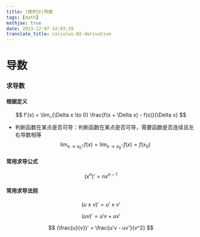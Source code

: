 ```yaml
---
title: ⌈微积分⌋导数
tags: [math]
mathjax: true
date: 2023-12-07 14:03:19
translate_title: calculus-02-derivative
---
```



# 导数

### 求导数

#### 根据定义

$$ f'(x) = \lim_{\Delta x \to 0} \frac{f(x + \Delta x) - f(x)}{\Delta x} $$

- 判断函数在某点是否可导：判断函数在某点是否可导，需要函数是否连续且左右导数相等
  $$ \lim_{x \to x_0^{+}} f(x) = \lim_{x \to x_0^{-}} f(x) = f(x_0) $$ 

#### 常用求导公式

$$ (x^n)' = nx^{n-1} $$

#### 常用求导法则

$$ (u \pm v)' = u' \pm v' $$

$$ (uv)' = u'v + uv' $$

$$ (\frac{u}{v})' = \frac{u'v - uv'}{v^2} $$

